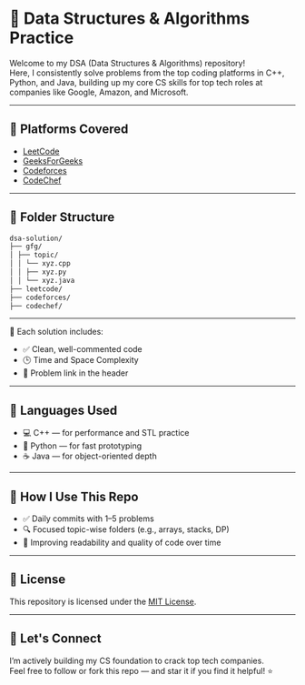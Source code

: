 # 📘 Data Structures & Algorithms Practice

Welcome to my DSA (Data Structures & Algorithms) repository!  
Here, I consistently solve problems from the top coding platforms in C++, Python, and Java, building up my core CS skills for top tech roles at companies like Google, Amazon, and Microsoft.

---

## 🚀 Platforms Covered

- [LeetCode](https://leetcode.com/)
- [GeeksForGeeks](https://practice.geeksforgeeks.org/)
- [Codeforces](https://codeforces.com/)
- [CodeChef](https://www.codechef.com/)

---

## 📂 Folder Structure

```bash
dsa-solution/
├── gfg/
│ ├── topic/
│ │ └── xyz.cpp
│ │ ├── xyz.py
│ │ └── xyz.java
├── leetcode/
├── codeforces/
├── codechef/
```

---

📌 Each solution includes:

- ✅ Clean, well-commented code
- 🕒 Time and Space Complexity
- 📄 Problem link in the header

---

## 🧠 Languages Used

- 💻 C++ — for performance and STL practice
- 🐍 Python — for fast prototyping
- ☕ Java — for object-oriented depth

---

## 📌 How I Use This Repo

- ✅ Daily commits with 1–5 problems
- 🔍 Focused topic-wise folders (e.g., arrays, stacks, DP)
- 🌱 Improving readability and quality of code over time

---

## 📜 License

This repository is licensed under the [MIT License](LICENSE).

---

## 👋 Let's Connect

I’m actively building my CS foundation to crack top tech companies.  
Feel free to follow or fork this repo — and star it if you find it helpful! ⭐
